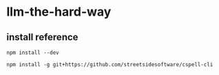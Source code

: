 # llm-the-hard-way

## install reference

```
npm install --dev 

npm install -g git+https://github.com/streetsidesoftware/cspell-cli
```